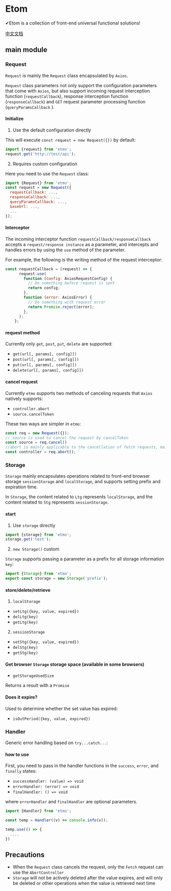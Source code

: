 # Etom

✔Etom is a collection of front-end universal functional solutions!

[中文文档](./README_ZH.md)

## main module

### Request

`Request` is mainly the `Request` class encapsulated by `Axios`.

`Request` class parameters not only support the configuration parameters that come with `Axios`, but also support incoming request interception function (`requestCallback`), response interception function (`responseCallback`) and `GET` request parameter processing function (`queryParamsCallback` ).

#### Initialize

1. Use the default configuration directly

This will execute `const request = new Request({})` by default:

````js
import {request} from 'etmo';
request.get('http://test/api');
````

2. Requires custom configuration

Here you need to use the `Request` class:

````js
import {Request} from 'etmo';
const request = new Request({
  requestCallback: ...,
  responseCallback: ...,
  queryParamsCallback: ...,
  baseUrl: ...,
  ...
});
````

#### Interceptor

The incoming interceptor function `requestCallback/responseCallback` accepts a `request/response instance` as a parameter, and intercepts and handles errors by using the `use` method of the parameter.

For example, the following is the writing method of the request interceptor:

````js
const requestCallback = (request) => {
      request.use(
        function (config: AxiosRequestConfig) {
          // Do something before request is sent
          return config;
        },
        function (error: AxiosError) {
          // Do something with request error
          return Promise.reject(error);
        },
      );
    };
````


#### request method

Currently only `get`, `post`, `put`, `delete` are supported:

- `get(url[, params[, config]])`
- `post(url[, params[, config]])`
- `put(url[, params[, config]])`
- `delete(url[, params[, config]])`

#### cancel request

Currently `etmo` supports two methods of canceling requests that `Axios` natively supports:

- `controller.abort`
- `source.cancelToken`

These two ways are simpler in `etmo`:

````js
const req = new Request({});
// source is used to cancel the request by cancelToken
const source = req.cancel()
//abort is mainly applicable to the cancellation of fetch requests, mainly using AbortController
const controller = req.abort();
````

### Storage

`Storage` mainly encapsulates operations related to front-end browser storage `sessionStorage` and `localStorage`, and supports setting prefix and expiration time.

In `Storage`, the content related to `Ltg` represents `localStorage`, and the content related to `Stg` represents `sessionStorage`.

#### start

1. Use `storage` directly

````js
import {storage} from 'etmo';
storage.get('test');
````

2. `new Storage()` custom

`Storage` supports passing a parameter as a prefix for all storage information `key`:

````js
import {Storage} from 'etmo';
export const storage = new Storage('prefix');
````

#### store/delete/retrieve

1. `localStorage`

- `setLtg({key, value, expired})`
- `delLtg(key)`
- `getLtg(key)`


2. `sessionStorage`

- `setStg({key, value, expired})`
- `delStg(key)`
- `getStg(key)`

#### Get browser `Storage` storage space (available in some browsers)

- `getStorageUsedSize`

Returns a result with a `Promise`

#### Does it expire?

Used to determine whether the set value has expired:

- `isOutPeriod({key, value, expired})`

### Handler

Generic error handling based on `try...catch...`:

#### how to use

First, you need to pass in the handler functions in the `success`, `error`, and `finally` states:

- `successHandler: (value) => void`
- `errorHandler: (error) => void`
- `finalHandler: () => void`

where `errorHandler` and `finalHandler` are optional parameters.

````js
import {Handler} from 'etmo';

const temp = Handler((v) => console.info(v));

temp.use(() => {
  ....
})

````

## Precautions

- When the `Request` class cancels the request, only the `Fetch` request can use the `AbortController`
- `Storage` will not be actively deleted after the value expires, and will only be deleted or other operations when the value is retrieved next time